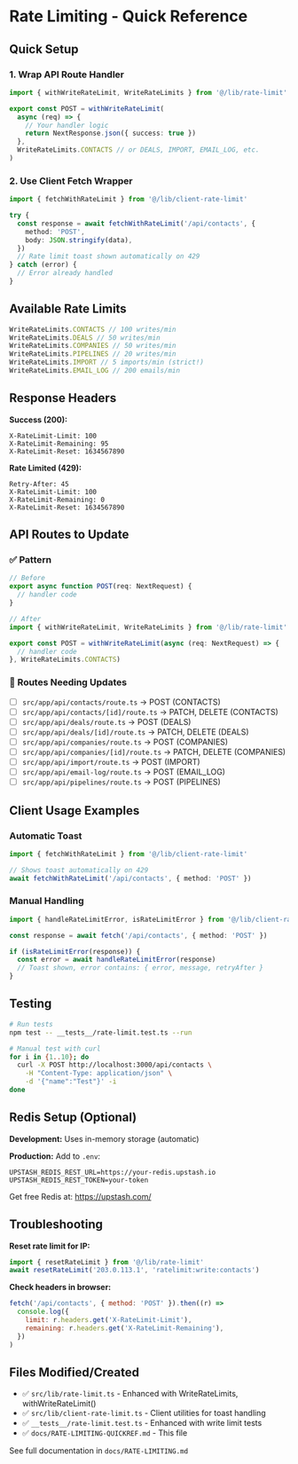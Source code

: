 # Rate Limiting - Quick Reference

## Quick Setup

### 1. Wrap API Route Handler

```typescript
import { withWriteRateLimit, WriteRateLimits } from '@/lib/rate-limit'

export const POST = withWriteRateLimit(
  async (req) => {
    // Your handler logic
    return NextResponse.json({ success: true })
  },
  WriteRateLimits.CONTACTS // or DEALS, IMPORT, EMAIL_LOG, etc.
)
```

### 2. Use Client Fetch Wrapper

```typescript
import { fetchWithRateLimit } from '@/lib/client-rate-limit'

try {
  const response = await fetchWithRateLimit('/api/contacts', {
    method: 'POST',
    body: JSON.stringify(data),
  })
  // Rate limit toast shown automatically on 429
} catch (error) {
  // Error already handled
}
```

## Available Rate Limits

```typescript
WriteRateLimits.CONTACTS // 100 writes/min
WriteRateLimits.DEALS // 50 writes/min
WriteRateLimits.COMPANIES // 50 writes/min
WriteRateLimits.PIPELINES // 20 writes/min
WriteRateLimits.IMPORT // 5 imports/min (strict!)
WriteRateLimits.EMAIL_LOG // 200 emails/min
```

## Response Headers

**Success (200):**

```
X-RateLimit-Limit: 100
X-RateLimit-Remaining: 95
X-RateLimit-Reset: 1634567890
```

**Rate Limited (429):**

```
Retry-After: 45
X-RateLimit-Limit: 100
X-RateLimit-Remaining: 0
X-RateLimit-Reset: 1634567890
```

## API Routes to Update

### ✅ Pattern

```typescript
// Before
export async function POST(req: NextRequest) {
  // handler code
}

// After
import { withWriteRateLimit, WriteRateLimits } from '@/lib/rate-limit'

export const POST = withWriteRateLimit(async (req: NextRequest) => {
  // handler code
}, WriteRateLimits.CONTACTS)
```

### 📝 Routes Needing Updates

- [ ] `src/app/api/contacts/route.ts` → POST (CONTACTS)
- [ ] `src/app/api/contacts/[id]/route.ts` → PATCH, DELETE (CONTACTS)
- [ ] `src/app/api/deals/route.ts` → POST (DEALS)
- [ ] `src/app/api/deals/[id]/route.ts` → PATCH, DELETE (DEALS)
- [ ] `src/app/api/companies/route.ts` → POST (COMPANIES)
- [ ] `src/app/api/companies/[id]/route.ts` → PATCH, DELETE (COMPANIES)
- [ ] `src/app/api/import/route.ts` → POST (IMPORT)
- [ ] `src/app/api/email-log/route.ts` → POST (EMAIL_LOG)
- [ ] `src/app/api/pipelines/route.ts` → POST (PIPELINES)

## Client Usage Examples

### Automatic Toast

```typescript
import { fetchWithRateLimit } from '@/lib/client-rate-limit'

// Shows toast automatically on 429
await fetchWithRateLimit('/api/contacts', { method: 'POST' })
```

### Manual Handling

```typescript
import { handleRateLimitError, isRateLimitError } from '@/lib/client-rate-limit'

const response = await fetch('/api/contacts', { method: 'POST' })

if (isRateLimitError(response)) {
  const error = await handleRateLimitError(response)
  // Toast shown, error contains: { error, message, retryAfter }
}
```

## Testing

```bash
# Run tests
npm test -- __tests__/rate-limit.test.ts --run

# Manual test with curl
for i in {1..10}; do
  curl -X POST http://localhost:3000/api/contacts \
    -H "Content-Type: application/json" \
    -d '{"name":"Test"}' -i
done
```

## Redis Setup (Optional)

**Development:** Uses in-memory storage (automatic)

**Production:** Add to `.env`:

```env
UPSTASH_REDIS_REST_URL=https://your-redis.upstash.io
UPSTASH_REDIS_REST_TOKEN=your-token
```

Get free Redis at: https://upstash.com/

## Troubleshooting

**Reset rate limit for IP:**

```typescript
import { resetRateLimit } from '@/lib/rate-limit'
await resetRateLimit('203.0.113.1', 'ratelimit:write:contacts')
```

**Check headers in browser:**

```javascript
fetch('/api/contacts', { method: 'POST' }).then((r) =>
  console.log({
    limit: r.headers.get('X-RateLimit-Limit'),
    remaining: r.headers.get('X-RateLimit-Remaining'),
  })
)
```

## Files Modified/Created

- ✅ `src/lib/rate-limit.ts` - Enhanced with WriteRateLimits, withWriteRateLimit()
- ✅ `src/lib/client-rate-limit.ts` - Client utilities for toast handling
- ✅ `__tests__/rate-limit.test.ts` - Enhanced with write limit tests
- ✅ `docs/RATE-LIMITING-QUICKREF.md` - This file

See full documentation in `docs/RATE-LIMITING.md`
